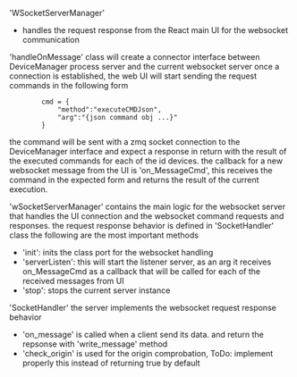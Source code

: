 'WSocketServerManager'

- handles the request response from the React main UI for the websocket communication

'handleOnMessage' class will create a connector interface between DeviceManager process server and the current websocket server
once a connection is established, the web UI will start sending the request commands in the following form
```
        cmd = {
            "method":"executeCMDJson",
            "arg":"{json command obj ...}"
        }
```
the command will be sent with a zmq socket connection to the DeviceManager interface and expect a response in return with the result of
the executed commands for each of the id devices. the callback for a new websocket message from the UI is 'on_MessageCmd', this receives the command in
the expected form and returns the result of the current execution.

'wSocketServerManager' contains the main logic for the websocket server that handles the UI connection and the websocket command requests and responses.
the request response behavior is defined in 'SocketHandler' class
the following are the most important methods
- 'init': inits the class port for the websocket handling
- 'serverListen': this will start the listener server, as an arg it receives on_MessageCmd as a callback that will be called for each of the received messages from UI
- 'stop': stops the current server instance

'SocketHandler' the server implements the websocket request response behavior
- 'on_message' is called when a client send its data. and return the repsonse with 'write_message' method
- 'check_origin' is used for the origin comprobation, ToDo: implement properly this instead of returning true by default